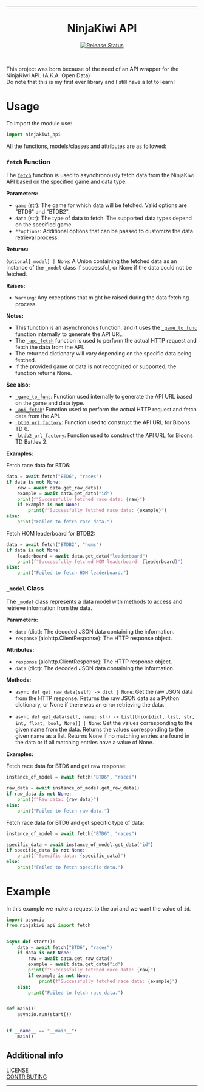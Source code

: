 
---

<div align="center">
  <h1>NinjaKiwi API</h1>
</div>

<p align="center">
<a href="https://pypi.python.org/pypi/ninjakiwi_api">
    <img src="https://img.shields.io/pypi/v/ninjakiwi-api.svg"
        alt = "Release Status">
</a>
</p>

<br>

This project was born because of the need of an API wrapper for the NinjaKiwi API. (A.K.A. Open Data)
<br>
Do note that this is my first ever library and I still have a lot to learn!

# Usage

To import the module use:
<br>

```python
import ninjakiwi_api
```

All the functions, models/classes and attributes are as followed:

### `fetch` Function

The [`fetch`](https://github.com/GustavoSchip/NinjaKiwi-API/blob/master/ninjakiwi_api/main.py) function is used to asynchronously fetch data from the NinjaKiwi API based on the specified game and data type.

**Parameters:**

- `game` (str): The game for which data will be fetched. Valid options are "BTD6" and "BTDB2".
- `data` (str): The type of data to fetch. The supported data types depend on the specified game.
- `**options`: Additional options that can be passed to customize the data retrieval process.

**Returns:**

`Optional[_model] | None`: A Union containing the fetched data as an instance of the `_model` class if successful, or None if the data could not be fetched.

**Raises:**

- `Warning`: Any exceptions that might be raised during the data fetching process.

**Notes:**

- This function is an asynchronous function, and it uses the [`_game_to_func`](https://github.com/GustavoSchip/NinjaKiwi-API/blob/master/ninjakiwi_api/main.py) function internally to generate the API URL.
- The [`_api_fetch`](https://github.com/GustavoSchip/NinjaKiwi-API/blob/master/ninjakiwi_api/FUNCTIONS/FETCH/function.py) function is used to perform the actual HTTP request and fetch the data from the API.
- The returned dictionary will vary depending on the specific data being fetched.
- If the provided game or data is not recognized or supported, the function returns None.

**See also:**

- [`_game_to_func`](https://github.com/GustavoSchip/NinjaKiwi-API/blob/master/ninjakiwi_api/main.py): Function used internally to generate the API URL based on the game and data type.
- [`_api_fetch`](https://github.com/GustavoSchip/NinjaKiwi-API/blob/master/ninjakiwi_api/FUNCTIONS/FETCH/function.py): Function used to perform the actual HTTP request and fetch data from the API.
- [`_btd6_url_factory`](https://github.com/GustavoSchip/NinjaKiwi-API/blob/master/ninjakiwi_api/API/BTD6/function.py): Function used to construct the API URL for Bloons TD 6.
- [`_btdb2_url_factory`](https://github.com/GustavoSchip/NinjaKiwi-API/blob/master/ninjakiwi_api/API/BTDB2/function.py): Function used to construct the API URL for Bloons TD Battles 2.

**Examples:**

Fetch race data for BTD6:
<br>

```python
data = await fetch("BTD6", "races")
if data is not None:
    raw = await data.get_raw_data()
    example = await data.get_data("id")
    print(f"Successfully fetched race data: {raw}")
    if example is not None:
        print(f"Successfully fetched race data: {example}")
else:
    print("Failed to fetch race data.")
```

Fetch HOM leaderboard for BTDB2:
<br>

```python
data = await fetch("BTDB2", "homs")
if data is not None:
    leaderboard = await data.get_data("leaderboard")
    print(f"Successfully fetched HOM leaderboard: {leaderboard}")
else:
    print("Failed to fetch HOM leaderboard.")
```

### `_model` Class

The [`_model`](https://github.com/GustavoSchip/NinjaKiwi-API/blob/master/ninjakiwi_api/FUNCTIONS/FETCH/model.py) class represents a data model with methods to access and retrieve information from the data.

**Parameters:**

- `data` (dict): The decoded JSON data containing the information.
- `response` (aiohttp.ClientResponse): The HTTP response object.

**Attributes:**

- `response` (aiohttp.ClientResponse): The HTTP response object.
- `data` (dict): The decoded JSON data containing the information.

**Methods:**

- `async def get_raw_data(self) -> dict | None`: Get the raw JSON data from the HTTP response. Returns the raw JSON data as a Python dictionary, or None if there was an error retrieving the data.

- `async def get_data(self, name: str) -> List[Union[dict, list, str, int, float, bool, None]] | None`: Get the values corresponding to the given name from the data. Returns the values corresponding to the given name as a list. Returns None if no matching entries are found in the data or if all matching entries have a value of None.

**Examples:**

Fetch race data for BTD6 and get raw response:
<br>

```python
instance_of_model = await fetch("BTD6", "races")

raw_data = await instance_of_model.get_raw_data()
if raw_data is not None:
    print(f"Raw data: {raw_data}")
else:
    print("Failed to fetch raw data.")
```

Fetch race data for BTD6 and get specific type of data:
<br>

```python
instance_of_model = await fetch("BTD6", "races")

specific_data = await instance_of_model.get_data("id")
if specific_data is not None:
    print(f"Specific data: {specific_data}")
else:
    print("Failed to fetch specific data.")
```

# Example

In this example we make a request to the api and we want the value of `id`.
<br>

```python
import asyncio
from ninjakiwi_api import fetch


async def start():
    data = await fetch("BTD6", "races")
    if data is not None:
        raw = await data.get_raw_data()
        example = await data.get_data("id")
        print(f"Successfully fetched race data: {raw}")
        if example is not None:
            print(f"Successfully fetched race data: {example}")
    else:
        print("Failed to fetch race data.")


def main():
    asyncio.run(start())


if __name__ == "__main__":
    main()
```

## Additional info

[LICENSE](https://github.com/GustavoSchip/NinjaKiwi-API/blob/master/LICENSE)
<br>
[CONTRIBUTING](https://github.com/GustavoSchip/NinjaKiwi-API/blob/master/CONTRIBUTING.md)

---
